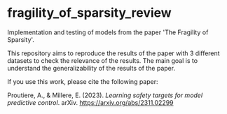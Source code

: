 # fragility_of_sparsity_review
Implementation and testing of models from the paper 'The Fragility of Sparsity'.

This repository aims to reproduce the results of the paper with 3 different datasets to check the relevance of the results. The main goal is to understand the generalizability of the results of the paper. 

If you use this work, please cite the following paper:

Proutiere, A., & Millere, E. (2023). *Learning safety targets for model predictive control*. arXiv. https://arxiv.org/abs/2311.02299
